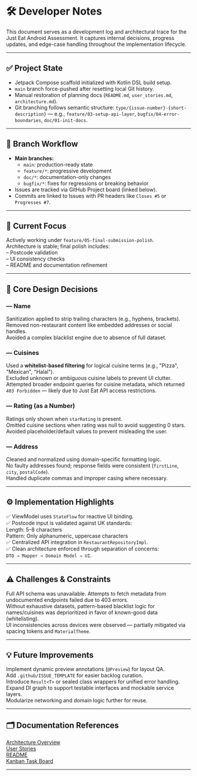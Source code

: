 # 🛠 Developer Notes

This document serves as a development log and architectural trace for the Just Eat Android Assessment. It captures internal decisions, progress updates, and edge-case handling throughout the implementation lifecycle.

---

## ✅ Project State

- Jetpack Compose scaffold initialized with Kotlin DSL build setup.
- `main` branch force-pushed after resetting local Git history.
- Manual restoration of planning docs (`README.md`, `user_stories.md`, `architecture.md`).
- Git branching follows semantic structure: `type/{issue-number}-{short-description}` — e.g., `feature/03-setup-api-layer`, `bugfix/04-error-boundaries`, `doc/01-init-docs`.

---

## 🔄 Branch Workflow

- **Main branches:**
  - `main`: production-ready state
  - `feature/*`: progressive development
  - `doc/*`: documentation-only changes
  - `bugfix/*`: fixes for regressions or breaking behavior
- Issues are tracked via GitHub Project board (linked below).
- Commits are linked to Issues with PR headers like `Closes #5` or `Progresses #7`.

---

## 📌 Current Focus

Actively working under `feature/05-final-submission-polish`.  
Architecture is stable; final polish includes:  
– Postcode validation  
– UI consistency checks  
– README and documentation refinement

---

## 🧠 Core Design Decisions

### — Name

Sanitization applied to strip trailing characters (e.g., hyphens, brackets).  
Removed non-restaurant content like embedded addresses or social handles.  
Avoided a complex blacklist engine due to absence of full dataset.

### — Cuisines

Used a **whitelist-based filtering** for logical cuisine terms (e.g., "Pizza", "Mexican", "Halal").  
Excluded unknown or ambiguous cuisine labels to prevent UI clutter.  
Attempted broader endpoint queries for cuisine metadata, which returned `403 Forbidden` — likely due to Just Eat API access restrictions.

### — Rating (as a Number)

Ratings only shown when `starRating` is present.  
Omitted cuisine sections when rating was null to avoid suggesting 0 stars.  
Avoided placeholder/default values to prevent misleading the user.

### — Address

Cleaned and normalized using domain-specific formatting logic.  
No faulty addresses found; response fields were consistent (`firstLine`, `city`, `postalCode`).  
Handled duplicate commas and improper casing where necessary.

---

## ⚙️ Implementation Highlights

✅ ViewModel uses `StateFlow` for reactive UI binding.  
✅ Postcode input is validated against UK standards:  
Length: 5–8 characters  
Pattern: Only alphanumeric, uppercase characters  
✅ Centralized API integration in `RestaurantRepositoryImpl`.  
✅ Clean architecture enforced through separation of concerns:  
`DTO → Mapper → Domain Model → UI`.

---

## ⚠️ Challenges & Constraints

Full API schema was unavailable. Attempts to fetch metadata from undocumented endpoints failed due to 403 errors.  
Without exhaustive datasets, pattern-based blacklist logic for names/cuisines was deprioritized in favor of known-good data (whitelisting).  
UI inconsistencies across devices were observed — partially mitigated via spacing tokens and `MaterialTheme`.

---

## 💡 Future Improvements

Implement dynamic preview annotations (`@Preview`) for layout QA.  
Add `.github/ISSUE_TEMPLATE` for easier backlog curation.  
Introduce `Result<T>` or sealed class wrappers for unified error handling.  
Expand DI graph to support testable interfaces and mockable service layers.  
Modularize networking and domain logic further for reuse.

---

## 🗂 Documentation References

[Architecture Overview](architecture.md)  
[User Stories](user_stories.md)  
[README](../README.md)  
[Kanban Task Board](https://github.com/users/SadaqueKhanProjects/projects/1/views/1)

---
